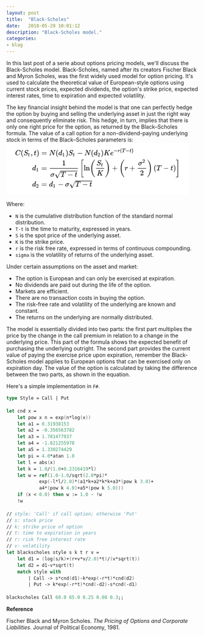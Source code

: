 ```yaml
---
layout: post
title:  "Black-Scholes"
date:   2018-05-29 10:01:12
description: "Black-Scholes model."
categories:
- blog
---
```


In this last post of a serie about options pricing models, we'll discuss the Black-Scholes model. Black-Scholes, named after its creators Fischer Black and Myron Scholes, was the first widely used model for option pricing. It's used to calculate the theoretical value of European-style options using current stock prices, expected dividends, the option's strike price, expected interest rates, time to expiration and expected volatility.

The key financial insight behind the model is that one can perfectly hedge the option by buying and selling the underlying asset in just the right way and consequently eliminate risk. This hedge, in turn, implies that there is only one right price for the option, as returned by the Black–Scholes formula. The value of a call option for a non-dividend-paying underlying stock in terms of the Black–Scholes parameters is:
![Black-Scholes](/assets/bs.png)

Where:
+ `N` is the cumulative distribution function of the standard normal distribution.
+ `T-t` is the time to maturity, expressed in years.
+ `S` is the spot price of the underlying asset.
+ `K` is the strike price.
+ `r` is the risk free rate, expressed in terms of continuous compounding.
+ `sigma` is the volatility of returns of the underlying asset.

Under certain assumptions on the asset and market:
+ The option is European and can only be exercised at expiration.
+ No dividends are paid out during the life of the option.
+ Markets are efficient.
+ There are no transaction costs in buying the option.
+ The risk-free rate and volatility of the underlying are known and constant.
+ The returns on the underlying are normally distributed.

The model is essentially divided into two parts: the first part multiplies the price by the change in the call premium in relation to a change in the underlying price. This part of the formula shows the expected benefit of purchasing the underlying outright. The second part provides the current value of paying the exercise price upon expiration, remember the Black-Scholes model applies to European options that can be exercised only on expiration day. The value of the option is calculated by taking the difference between the two parts, as shown in the equation.

Here's a simple implementation in `F#`.

```fsharp
type Style = Call | Put

let cnd x =
    let pow x n = exp(n*log(x))
    let a1 = 0.31938153
    let a2 = -0.356563782
    let a3 = 1.781477937
    let a4 = -1.821255978
    let a5 = 1.330274429
    let pi = 4.0*atan 1.0
    let l = abs(x)
    let k = 1.0/(1.0+0.2316419*l)
    let w = ref(1.0-1.0/sqrt(2.0*pi)*
            exp(-l*l/2.0)*(a1*k+a2*k*k+a3*(pow k 3.0)+
            a4*(pow k 4.0)+a5*(pow k 5.0)))
    if (x < 0.0) then w := 1.0 - !w
    !w

// style: 'Call' if call option; otherwise 'Put'
// s: stock price
// k: strike price of option
// t: time to expiration in years
// r: risk free interest rate
// v: volatility
let blackscholes style s k t r v =
    let d1 = (log(s/k)+(r+v*v/2.0)*t)/(v*sqrt(t))
    let d2 = d1-v*sqrt(t)
    match style with
        | Call -> s*cnd(d1)-k*exp(-r*t)*cnd(d2)
        | Put -> k*exp(-r*t)*cnd(-d2)-s*cnd(-d1)

blackscholes Call 60.0 65.0 0.25 0.08 0.3;;
```

**Reference**

Fischer Black and Myron Scholes. *The Pricing of Options and Corporate Liabilities*. Journal of Political Economy, 1981.